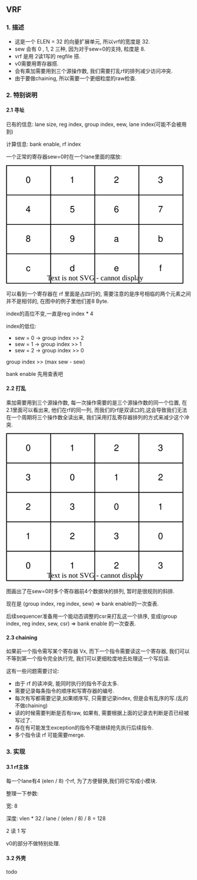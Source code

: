## VRF

### 1. 描述

* 这是一个 ELEN = 32 的向量扩展单元, 所以vrf的宽度是 32.
* sew 会有 0 , 1, 2 三种, 因为对于sew=0的支持, 粒度是 8.
* vrf 是用 2读1写的 regfile 搭.
* v0需要用寄存器搭.
* 会有乘加需要用到三个源操作数, 我们需要打乱rf的排列减少访问冲突.
* 由于要做chaining, 所以需要一个更细粒度的raw检查.

### 2. 特别说明

#### 2.1 寻址

已有的信息: lane size, reg index, group index, eew, lane index(可能不会被用到)

计算信息: bank enable, rf index

一个正常的寄存器sew=0时在一个lane里面的摆放:

![](./rvv-lane_reg.drawio.svg)

可以看到一个寄存器在 rf 里面是占四行的, 需要注意的是序号相临的两个元素之间并不是相邻的, 在图中的例子里他们差8 Byte.

index的高位不变,一直是reg index * 4

index的低位:

* sew = 0 -> group index >> 2
* sew = 1 -> group index >> 1
* sew = 2 -> group index >> 0

group index >> (max sew - sew)



bank enable 先用查表吧

#### 2.2 打乱

乘加需要用到三个源操作数, 每一次操作需要的是三个源操作数的同一个位置, 在2.1里面可以看出来, 他们在rf的同一列, 而我们的rf是双读口的,这会导致我们无法在一个周期将三个操作数全读出来, 我们采用打乱寄存器排列的方式来减少这个冲突.

![](./rvv-rf-sew0.drawio.svg)

图画出了在sew=0时多个寄存器前4个数据块的排列, 暂时是很规则的斜排.

现在是 (group index, reg index, sew) => bank enable的一次查表.

后续sequencer准备用一个能动态调整的csr来打乱这一个排序, 变成(group index, reg index, sew, csr) => bank enable 的一次查表.

#### 2.3 chaining

如果前一个指令需写某个寄存器 Vx, 而下一个指令需要读这一个寄存器, 我们可以不等到第一个指令完全执行完, 我们可以更细粒度地去处理这一个写后读.

这有一些问题需要讨论:

* 由于 rf 的读冲突, 能同时执行的指令不会太多.
* 需要记录每条指令的顺序和写寄存器的编号.
* 每次有写都需要记录,如果顺序写, 只需要记录index, 但是会有乱序的写.(乱的不做chaining)
* 读的时候需要判断是否有raw, 如果有, 需要根据上面的记录去判断是否已经被写过了.
* 存在有可能发生exception的指令不能继续抢先执行后续指令.
* 多个指令读 rf 可能需要merge.

### 3. 实现

#### 3.1 rf主体

每一个lane有4 (elen / 8) 个rf, 为了方便替换,我们将它写成小模块.

整理一下参数:

宽: 8

深度: vlen * 32 / lane / (elen / 8) / 8 = 128

2 读 1 写

v0的部分不做特别处理.

#### 3.2 外壳

todo
